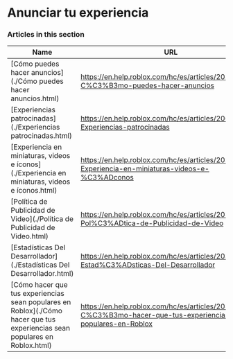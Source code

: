 # Anunciar tu experiencia  
### Articles in this section
Name|URL
-|-
[Cómo puedes hacer anuncios](./Cómo puedes hacer anuncios.html) |https://en.help.roblox.com/hc/es/articles/203313840-C%C3%B3mo-puedes-hacer-anuncios
[Experiencias patrocinadas](./Experiencias patrocinadas.html) |https://en.help.roblox.com/hc/es/articles/206455923-Experiencias-patrocinadas
[Experiencia en miniaturas, videos e íconos](./Experiencia en miniaturas, videos e íconos.html) |https://en.help.roblox.com/hc/es/articles/203314060-Experiencia-en-miniaturas-videos-e-%C3%ADconos
[Política de Publicidad de Video](./Política de Publicidad de Video.html) |https://en.help.roblox.com/hc/es/articles/203312520-Pol%C3%ADtica-de-Publicidad-de-Video
[Estadísticas Del Desarrollador](./Estadísticas Del Desarrollador.html) |https://en.help.roblox.com/hc/es/articles/203314110-Estad%C3%ADsticas-Del-Desarrollador
[Cómo hacer que tus experiencias sean populares en Roblox](./Cómo hacer que tus experiencias sean populares en Roblox.html) |https://en.help.roblox.com/hc/es/articles/203313420-C%C3%B3mo-hacer-que-tus-experiencias-sean-populares-en-Roblox